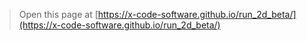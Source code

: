 > Open this page at [https://x-code-software.github.io/run_2d_beta/](https://x-code-software.github.io/run_2d_beta/)
